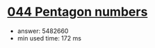 [044 Pentagon numbers](http://projecteuler.net/problem=44)
========================

- answer: 5482660 
- min used time: 172 ms

